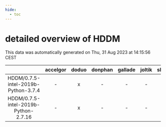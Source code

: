```yaml
---
hide:
  - toc
---
```


detailed overview of HDDM
=========================


This data was automatically generated on Thu, 31 Aug 2023 at 14:15:56 CEST  

| |accelgor|doduo|donphan|gallade|joltik|skitty|swalot|victini|
| :---: | :---: | :---: | :---: | :---: | :---: | :---: | :---: | :---: |
|HDDM/0.7.5-intel-2019b-Python-3.7.4|-|x|-|-|-|x|-|x|
|HDDM/0.7.5-intel-2019b-Python-2.7.16|-|x|-|-|-|x|-|x|
